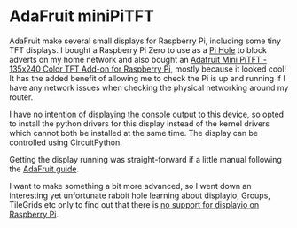 # AdaFruit miniPiTFT

AdaFruit make several small displays for Raspberry Pi, including some tiny TFT displays. I bought a Raspberry Pi Zero to use as a [Pi Hole](https://pi-hole.net/) to block adverts on my home network and also bought an [Adafruit Mini PiTFT - 135x240 Color TFT Add-on for Raspberry Pi](https://www.adafruit.com/product/4393), mostly because it looked cool! It has the added benefit of allowing me to check the Pi is up and running if I have any network issues when checking the physical networking around my router. 

I have no intention of displaying the console output to this device, so opted to install the python drivers for this display instead of the kernel drivers which cannot both be installed at the same time. The display can be controlled using CircuitPython. 

Getting the display running was straight-forward if a little manual following the [AdaFruit guide](https://learn.adafruit.com/pi-hole-ad-blocker-with-pi-zero-w/install-mini-pitft).

I want to make something a bit more advanced, so I went down an interesting yet unfortunate rabbit hole learning about displayio, Groups, TileGrids etc only to find out that there is [no support for displayio on Raspberry Pi](https://forums.adafruit.com/viewtopic.php?f=60&t=164892&p=809707). 
